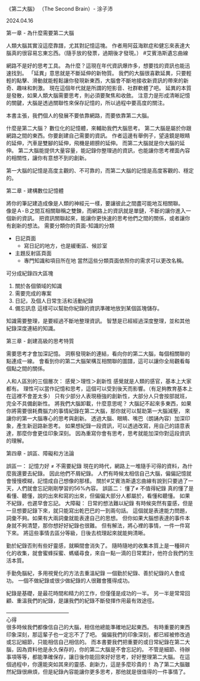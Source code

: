 《第二大腦》 （The Second Brain）- 涂子沛

2024.04.16

第一章 - 為什麼需要第二大腦

人類大腦其實沒這麼靠譜，尤其對記憶這塊。
作者用阿茲海默症和健忘來表達大腦真的很容易忘東忘西。（隨手放的發票，過期後才發現。）
#艾賓浩斯遺忘曲線

網路不是好的思考工具。
為什麼？這現在年代資訊爆炸多，想要找的資訊也能迅速找到。
「延異」意思就是不斷延伸的新物質。
我們的大腦很喜歡延異，只要輕輕的點擊、滑動就能輕鬆讓你發現新東西，大腦會不斷地接收新資訊的帶來的新奇、趣味和刺激。
現在這個年代就是所謂的短影音、社群軟體了吧。
延異的本質是發散，如果人類大腦需要思考，則必須要聚焦和收斂。
注意力是形成清晰記憶的關鍵，大腦是透過關聯性來保存記憶的，所以過程中要高度的關注。

本書主張，我們個人的發展不要依靠網路，而要依靠第二大腦。

什麼是第二大腦？
數位化的記憶體，來輔助我們大腦思考。
第二大腦是屬於你跟網路之間的東西。你要創建自己需要的資訊。
作者這邊有舉例子，望遠鏡是眼睛的延伸，汽車是雙腳的延伸，飛機是翅膀的延伸。
而第二大腦就是你大腦的延伸。
第二大腦能提供大量容量，能記錄你整理過的資訊，也能讓你思考裡面內容的相關性，讓你有意想不到的創新。

第一大腦的記憶是高度主觀的、不可靠的，而第二大腦的記憶是高度客觀的、穩定的。


第二章 - 建構數位記憶體

將你的筆記建造成像是人類的神經元一樣，要讓彼此之間盡可能地互相關聯。  
像是Ａ-Ｂ之間互相關聯稱之雙鍊，而網路上的資訊就是單鏈，不斷的讓你進入一個新的資訊。
把資訊關聯起來，能讓你更快速的思考他們之間的關係，或者讓你有創新的想法。 需要分類你的頁面-知識的分類
* 日記頁面
    * 寫日記的地方，也是緩衝區、候診室
* 主題反射區頁面
    * 專門知識和項目所在地
當然這些分類頁面依照你的需求可以更改名稱。

可分成紀錄四大區塊
1. 關於各個領域的知識
2. 需要完成的專案
3. 日記，及個人日常生活和活動紀錄
4. 備忘訊息
這樣可以幫助你紀錄的資訊準確地放到某個區塊儲存。

知識需要整理，是要經過不斷地整理資訊。
智慧是已經經過深度整理，並和其他紀錄深度連結的知識。


第三章 - 創建高級的思考特質

需要思考才會加深記憶。
洞察發現新的連結，看向你的第二大腦，每個相關聯的點連成一線。
會看到你的第二大腦架構互相關聯的圖譜，這可以讓你全局觀看每個點之間的關係。

人和人區別的三個層次：
感覺＞理性＞創新性
感覺就是人類的感官，基本上大家都有。
理性可以當作記憶和思考，這個可以受到後天而影響。（有足夠教育基本上在這裡不會差太多）
只有少部分人表現極強的創新性，大部分人只會按部就班，完全不具備創新性。
將我們大腦卸載，什麼意思呢？
大腦記不起來多東西，如果你將需要很耗費腦力的事情紀錄在第二大腦，那你就可以幫助第一大腦減壓，
來讓你的第一大腦專心的思考與創新。
透過大腦、眼睛、嘴巴（朗誦內容）加深印象，產生新迴路新思考。
如果想紀錄一段資訊，可以透過改寫，用自己的語意表達，那麼你會更佳印象深刻。
因為重寫你會有思考，思考就能加深你對這段資訊的理解。


第四章 - 誤區、障礙和方法論

誤區一：
記憶力好 ≠ 不需要紀錄
現在的時代，網路上一堆隨手可得的資料，為什麼我還要去紀錄。
因此他們不屑紀錄。
人們有時候太相信自己大腦，偏偏記憶就會慢慢模糊，記憶成自己想像的那樣。
關於#艾賓浩斯遺忘曲線有說到只要過了一天，人們就會忘記剛剛學習的56%內容。
誤區二：
懂了≠ 不值得紀錄
真的懂了是看懂、聽懂，說的出來和寫的出來，但偏偏大部分人都屬於，看懂和聽懂。
如果不紀錄，也遲早會忘記。
大障礙：
日常的想法難以紀錄
有時候突然有靈感，但是一旦想要記錄下來，就只能寫出乾巴巴的一到兩句話。
這個就是表達能力問題，詞彙不夠。如果有大兩詞彙就能表達自己的思想。
但你如果大腦想表達的事件本身就不夠清楚，那你想好好紀錄也很難。
但有解法，將心裡的事情，一件一件寫下來。
將這些事情去區分等級，日後去梳理起來就能夠清晰。

勤於紀錄否則有些好靈感，就瞬間會消失了。
隨時隨地的收集本質上是一種碎片化的收集，就會蜜蜂採蜜、螞蟻尋食，來自一點一滴的日常累計，他符合我們的生活本質。

手勤免腦紀，多用視覺化的方法去重溫紀錄
一個勤於紀錄、善於紀錄的人會成功。
一個不做紀錄或很少做紀錄的人很難會獲得成功。

紀錄是基礎，是最花時間和精力的工作，但僅僅是成功的一半。
另一半是常常回顧、重溫我們的紀錄，是讓我們的紀錄不斷發揮作用最有效途徑。

————————————  
心得  
很多時候我們都像信自己的大腦，相信他總能準確地記起東西。
有時重要的東西印象深刻，那這輩子也一定忘不了了吧。
偏偏我們的印象深刻，都已經被修改過或忘記細節，只能相信自己相信的。
而本書要我們把重要的或日常紀錄在第二大腦，因為資料他是永久保存的，你的第二大腦是不會忘記的。
不管是細節、待辦事項等等，都能準確保存，讓日後你能回來好好思考，好好整理第二大腦。
在這個過程中，你還能突如其來的靈感、創新力，這是多麼珍貴的！
為了第二大腦雖然紀錄很麻煩，但是紀錄內容能讓你更多思考，那他就是很值得的一件事情了。